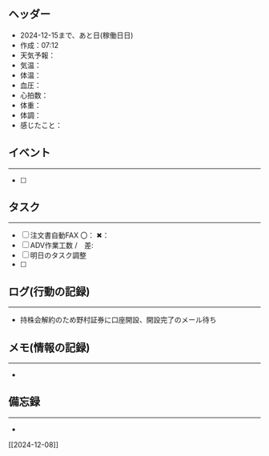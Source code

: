 ## ヘッダー
- 2024-12-15まで、あと日(稼働日日)
- 作成：07:12
- 天気予報：
- 気温：
- 体温：
- 血圧：
- 心拍数：
- 体重：
- 体調：
- 感じたこと：

## イベント
***
- [ ] 

## タスク
***
- [ ] 注文書自動FAX 〇： ✖：
- [ ] ADV作業工数 /　差:
- [ ] 明日のタスク調整
- [ ] 

## ログ(行動の記録)
***
- 持株会解約のため野村証券に口座開設、開設完了のメール待ち

## メモ(情報の記録)
***
- 

## 備忘録
***
- 


[[2024-12-08]]

